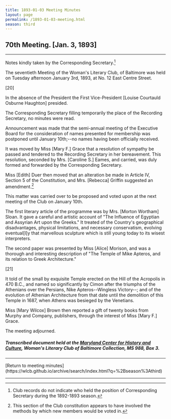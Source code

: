 ```yaml
---
title: 1893-01-03 Meeting Minutes
layout: page
permalink: /1893-01-03-meeting.html
season: third
---
```


<style>
    #maincontent{
        font-size:1.4em;
    }
</style>
## 70th Meeting. [Jan. 3, 1893]
<hr>

Notes kindly taken by the Corresponding Secretary.[^Corresponding]

[^Corresponding]: Club records do not indicate who held the position of Corresponding Secretary during the 1892-1893 season.

The seventieth Meeting of the Woman's Literary Club, of Baltimore was held on Tuesday afternoon January 3rd, 1893, at No. 12 East Centre Street.

[20]

In the absence of the President the First Vice-President [Louise Courtauld Osburne Haughton] presided.

The Corresponding Secretary filling temporarily the place of the Recording Secretary, no minutes were read.

Announcement was made that the semi-annual meeting of the Executive Board for the consideration of names presented for membership was postponed until January 10th;--no names having been officially received.

It was moved by Miss [Mary F.] Grace that a resolution of sympathy be passed and tendered to the Recording Secretary in her bereavement. This resolution, seconded by Mrs. [Caroline S.] Eames, and carried, was duly formed and forwarded by the Corresponding Secretary.

Miss [Edith] Duer then moved that an alteration be made in Article IV, Section 5 of the Constitution, and Mrs. [Rebecca] Griffin suggested an amendment.[^IV]

[^IV]: This section of the Club constitution appears to have involved the methods by which new members would be voted in.

This matter was carried over to be proposed and voted upon at the next meeting of the Club on January 10th.

The first literary article of the programme was by Mrs. [Morton Wortham] Sloan. It gave a careful and artistic account of "The Influence of Egyptian and Assyrian Art upon the Greeks."  It treated of the Country's geographical disadvantages, physical limitations, and necessary conservatism, evolving eventual[l]y that marvellous sculpture which is still young today to its wisest interpreters.

The second paper was presented by Miss [Alice] Morison, and was a thorough and interesting description of "The Temple of Mike Apteros, and its relation to Greek Architecture."

[21]

It told of the small by exquisite Temple erected on the Hill of the Acropolis in 470 B.C., and named so significantly by Cimon after the triumphs of the Athenians over the Persians, Nike Apteros--Wingless Victory--; and of the evolution of Athenian Architecture from that date until the demolition of this Temple in 1687, when Athens was besieged by the Venetians.

Miss [Mary Wilcox] Brown then reported a gift of twenty books from Murphy and Company, publishers, through the interest of Miss [Mary F.] Grace.

The meeting adjourned.

##### Transcribed document held at the [Maryland Center for History and Culture](http://mdhs.org/), Woman's Literary Club of Baltimore Collection, MS 988, Box 3. 

<hr>
[Return to meeting minutes](https://wlcb.github.io/archive/search/index.html?q=%2Bseason%3Athird)
<hr>